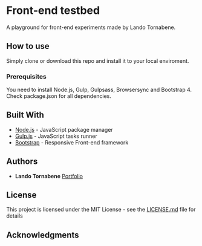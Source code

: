# Front-end testbed

A playground for front-end experiments made by Lando Tornabene.

## How to use

Simply clone or download this repo and install it to your local enviroment. 

### Prerequisites

You need to install Node.js, Gulp, Gulpsass, Browsersync and Bootstrap 4. Check package.json for all dependencies.

## Built With

* [Node.js](https://nodejs.org/en/) - JavaScript package manager
* [Gulp.js](https://gulpjs.com/) - JavaScript tasks runner
* [Bootstrap](https://getbootstrap.com/) - Responsive Front-end framework 

## Authors

* **Lando Tornabene** [Portfolio](http://landodesign.com)

## License

This project is licensed under the MIT License - see the [LICENSE.md](LICENSE.md) file for details

## Acknowledgments
